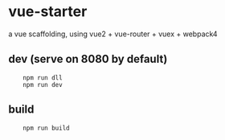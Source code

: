 # vue-starter

a vue scaffolding, using vue2 + vue-router + vuex + webpack4

## dev (serve on 8080 by default)

        npm run dll
        npm run dev

## build 

        npm run build
